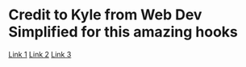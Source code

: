 # Credit to Kyle from Web Dev Simplified for this amazing hooks 

[Link 1](https://www.youtube.com/watch?v=Ix_xeCuS4XA)
[Link 2](https://www.youtube.com/watch?v=vrIxu-kfAUo) 
[Link 3](https://www.youtube.com/watch?v=0c6znExIqRw&t=0s) 

